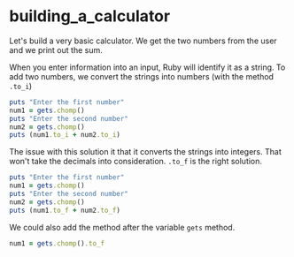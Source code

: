 # building_a_calculator

Let's build a very basic calculator. We get the two numbers from the user and we print out the sum.

When you enter information into an input, Ruby will identify it as a string.
To add two numbers, we convert the strings into numbers (with the method `.to_i`)

```ruby
puts "Enter the first number"
num1 = gets.chomp()
puts "Enter the second number"
num2 = gets.chomp()
puts (num1.to_i + num2.to_i)
```

The issue with this solution it that it converts the strings into integers.
That won't take the decimals into consideration. `.to_f` is the right solution.

```ruby
puts "Enter the first number"
num1 = gets.chomp()
puts "Enter the second number"
num2 = gets.chomp()
puts (num1.to_f + num2.to_f)
```

We could also add the method after the variable `gets` method.

```ruby
num1 = gets.chomp().to_f
```
